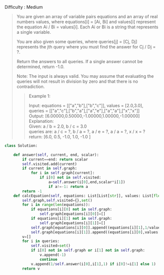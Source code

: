 Difficulty : Medium 

>You are given an array of variable pairs equations and an array of real numbers values, where equations[i] = [Ai, Bi] and values[i] represent the equation Ai / Bi = values[i]. Each Ai or Bi is a string that represents a single variable.
>
>You are also given some queries, where queries[j] = [Cj, Dj] represents the jth query where you must find the answer for Cj / Dj = ?.
>
>Return the answers to all queries. If a single answer cannot be determined, return -1.0.
>
>Note: The input is always valid. You may assume that evaluating the queries will not result in division by zero and that there is no contradiction.
>
>>Example 1:  
>>
>>Input: equations = [["a","b"],["b","c"]], values = [2.0,3.0], queries = [["a","c"],["b","a"],["a","e"],["a","a"],["x","x"]]  
>>Output: [6.00000,0.50000,-1.00000,1.00000,-1.00000]  
>>Explanation:   
>>Given: a / b = 2.0, b / c = 3.0  
>>queries are: a / c = ?, b / a = ?, a / e = ?, a / a = ?, x / x = ?  
>>return: [6.0, 0.5, -1.0, 1.0, -1.0 ]  

```python 
class Solution:
    
    def answer(self, current, end, scalar):
        if current==end: return scalar
        self.visited.add(current)
        if current in self.graph:
            for i in self.graph[current]:
                if i[0] not in self.visited:
                    a=self.answer(i[0],end,scalar*i[1])
                    if a!=-1: return a
        return -1
    def calcEquation(self, equations: List[List[str]], values: List[float], queries: List[List[str]]) -> List[float]:
        self.graph,self.visited={},set()
        for i in range(len(equations)):
            if equations[i][0] not in self.graph:
                self.graph[equations[i][0]]=[]
            if equations[i][1] not in self.graph:
                self.graph[equations[i][1]]=[]
            self.graph[equations[i][0]].append((equations[i][1],1/values[i]))
            self.graph[equations[i][1]].append((equations[i][0],values[i]))
        v=[]
        for i in queries:
            self.visited=set()
            if i[0] not in self.graph or i[1] not in self.graph:
                v.append(-1)
                continue
            v.append(1/self.answer(i[0],i[1],1) if i[0]!=i[1] else 1)
        return v
```        
